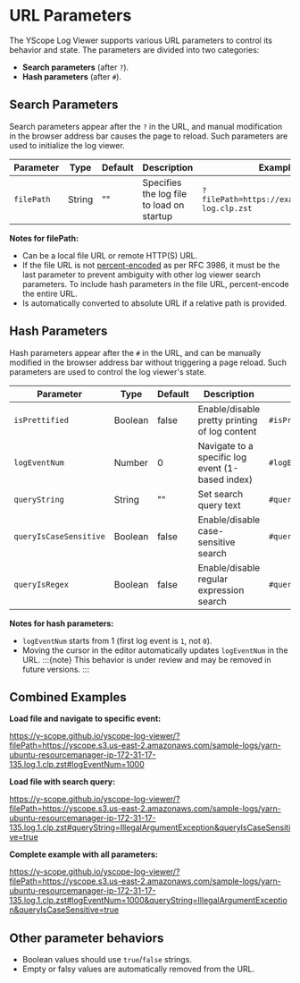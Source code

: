 # URL Parameters

The YScope Log Viewer supports various URL parameters to control its behavior and state. The 
parameters are divided into two categories:

- **Search parameters** (after `?`).
- **Hash parameters** (after `#`).

## Search Parameters

Search parameters appear after the `?` in the URL, and manual modification in the browser address
bar causes the page to reload. Such parameters are used to initialize the log viewer.

| Parameter | Type | Default | Description | Example                                         |
|-----------|------|---------|-------------|-------------------------------------------------|
| `filePath` | String | "" | Specifies the log file to load on startup | `?filePath=https://example.com/app-log.clp.zst` |

**Notes for filePath:**
- Can be a local file URL or remote HTTP(S) URL.
- If the file URL is not [percent-encoded][rfc-3986-percent-encoding] as per RFC 3986, it must be
  the last parameter to prevent ambiguity with other log viewer search parameters. To include hash
  parameters in the file URL, percent-encode the entire URL.
- Is automatically converted to absolute URL if a relative path is provided.

## Hash Parameters

Hash parameters appear after the `#` in the URL, and can be manually modified in the browser address
bar without triggering a page reload. Such parameters are used to control the log viewer's state.

| Parameter | Type | Default | Description | Example |
|-----------|------|---------|-------------|---------|
| `isPrettified` | Boolean | false | Enable/disable pretty printing of log content | `#isPrettified=true` |
| `logEventNum` | Number | 0 | Navigate to a specific log event (1-based index) | `#logEventNum=1542` |
| `queryString` | String | "" | Set search query text | `#queryString=error+database` |
| `queryIsCaseSensitive` | Boolean | false | Enable/disable case-sensitive search | `#queryIsCaseSensitive=true` |
| `queryIsRegex` | Boolean | false | Enable/disable regular expression search | `#queryIsRegex=true` |

**Notes for hash parameters:**
- `logEventNum` starts from 1 (first log event is `1`, not `0`).
- Moving the cursor in the editor automatically updates `logEventNum` in the URL.
  :::{note}
  This behavior is under review and may be removed in future versions.
  :::

## Combined Examples

**Load file and navigate to specific event:**

https://y-scope.github.io/yscope-log-viewer/?filePath=https://yscope.s3.us-east-2.amazonaws.com/sample-logs/yarn-ubuntu-resourcemanager-ip-172-31-17-135.log.1.clp.zst#logEventNum=1000

**Load file with search query:**

https://y-scope.github.io/yscope-log-viewer/?filePath=https://yscope.s3.us-east-2.amazonaws.com/sample-logs/yarn-ubuntu-resourcemanager-ip-172-31-17-135.log.1.clp.zst#queryString=IllegalArgumentException&queryIsCaseSensitive=true

**Complete example with all parameters:**

https://y-scope.github.io/yscope-log-viewer/?filePath=https://yscope.s3.us-east-2.amazonaws.com/sample-logs/yarn-ubuntu-resourcemanager-ip-172-31-17-135.log.1.clp.zst#logEventNum=1000&queryString=IllegalArgumentException&queryIsCaseSensitive=true

## Other parameter behaviors

- Boolean values should use `true`/`false` strings.
- Empty or falsy values are automatically removed from the URL.


[rfc-3986-percent-encoding]: https://datatracker.ietf.org/doc/html/rfc3986#section-2.1